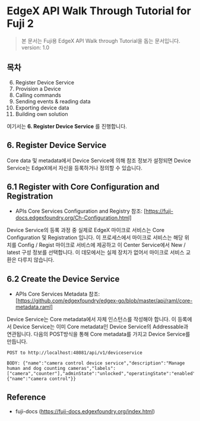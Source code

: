 EdgeX API Walk Through Tutorial for Fuji 2
==

> 본 문서는 Fuji용 EdgeX API Walk through Tutorial을 돕는 문서입니다.   
> version: 1.0

목차
--

6. Register Device Service
7. Provision a Device
8. Calling commands
9. Sending events & reading data
10. Exporting device data
11. Building own solution

여기서는 __6. Register Device Service__ 를 진행합니다. 

## 6. Register Device Service

Core data 및 metadata에서 Device Service에 의해 참조 정보가 설정되면 Device Service는 EdgeX에서 자신을 등록하거나 정의할 수 있습니다. 

6.1 Register with Core Configuration and Registration
--

- APIs Core Services Configuration and Registry 참조: [https://fuji-docs.edgexfoundry.org/Ch-Configuration.html]

Device Service의 등록 과정 중 실제로 EdgeX 마이크로 서비스는 Core Configuration 및 Registration 입니다. 이 프로세스에서 마이크로 서비스는 해당 위치를 Config / Regist 마이크로 서비스에 제공하고 이 Center Service에서 New / latest 구성 정보를 선택합니다. 이 데모에서는 실제 장치가 없어서 마이크로 서비스 교환은 다루지 않습니다.

6.2 Create the Device Service
--

- APIs Core Services Metadata 참조: [https://github.com/edgexfoundry/edgex-go/blob/master/api/raml/core-metadata.raml]

Device Service는 Core metadata에서 자체 인스턴스를 작성해야 합니다. 이 등록에서 Device Service는 이미 Core metadata인 Device Service의 Addressable과 연관됩니다. 다음의 POST방식을 통해 Core metadata를 가지고 Device Service를 만듭니다. 

```
POST to http://localhost:48081/api/v1/deviceservice
```
```
BODY: {"name":"camera control device service","description":"Manage human and dog counting cameras","labels":["camera","counter"],"adminState":"unlocked","operatingState":"enabled","addressable":
{"name":"camera control"}}
```

Reference
--

- fuji-docs (https://fuji-docs.edgexfoundry.org/index.html)